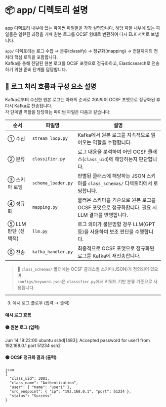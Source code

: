 # 📦 app/ 디렉토리 설명

app 디렉토리 내부에 있는 파이썬 파일들을 각각 설명합니다.
해당 파일 내부에 있는 파일들은 일련된 과정을 거쳐 원본 로그를 OCSF 형태로 변환하여 다시 ELK 서버로 보냅니다.

`app/` 디렉토리는 로그 수집 → 분류(classify) → 정규화(mapping) → 전달까지의 전처리 핵심 로직을 포함합니다.  
Kafka를 통해 전달된 원본 로그를 OCSF 포맷으로 정규화하고, Elasticsearch로 전송하기 위한 준비 단계를 담당합니다.



## 🔄 로그 처리 흐름과 구성 요소 설명

Kafka로부터 수신한 원본 로그는 아래의 순서로 처리되어 OCSF 포맷으로 정규화된 후 다시 Kafka로 전송됩니다.  
각 단계별 역할을 담당하는 파이썬 파일은 다음과 같습니다:

| 순서 | 파일명 | 설명 |
|------|--------|------|
| ① 수신 | `stream_loop.py` | Kafka에서 원본 로그를 지속적으로 읽어오는 역할을 수행합니다. |
| ② 분류 | `classifier.py` | 로그 내용을 분석하여 어떤 OCSF 클래스(`class_uid`)에 해당하는지 판단합니다. |
| ③ 스키마 로딩 | `schema_loader.py` | 판별된 클래스에 해당하는 JSON 스키마를 `class_schemas/` 디렉토리에서 로딩합니다. |
| ④ 정규화 | `mapping.py` | 불러온 스키마를 기준으로 원본 로그를 OCSF 포맷으로 정규화합니다. 필요 시 LLM 결과를 반영합니다. |
| ⑤ LLM 판단 (선택적) | `llm.py` | 로그 의미가 불분명할 경우 LLM(GPT 등)을 사용하여 보조 판단을 수행합니다. |
| ⑥ 전송 | `kafka_handler.py` | 최종적으로 OCSF 포맷으로 정규화된 로그를 Kafka에 재전송합니다. |

> 🔧 `class_schemas/` 폴더에는 OCSF 클래스별 스키마(JSON)가 정의되어 있으며,  
> `configs/keyword.json`은 `classifier.py`에서 키워드 기반 분류 기준으로 사용됩니다.

---



3. 예시 로그 플로우 (입력 → 출력)

#### 예시 로그 흐름

#### 🟡 원본 로그 (입력)

Jun 14 18:22:00 ubuntu sshd[1483]: Accepted password for user1 from 192.168.0.1 port 51234 ssh2

#### 🟢 OCSF 정규화 결과 (출력)
```
json
{
  "class_uid": 3001,
  "class_name": "Authentication",
  "user": { "name": "user1" },
  "src_endpoint": { "ip": "192.168.0.1", "port": 51234 },
  "status": "Success"
}
```
